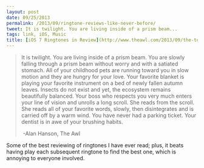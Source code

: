 ```yaml
---
layout: post
date: 09/25/2013
permalink: /2013/09/ringtone-reviews-like-never-before/
tweet: It is twilight. You are living inside of a prism beam...
tags: link, iOS, Music
title: [iOS 7 Ringtones in Review](http://www.theawl.com/2013/09/the-top-5-ios7-ringtones)
---
```


<blockquote>
<p>It is twilight. You are living inside of a prism beam. You are slowly falling through a prism beam without worry and with a satiated stomach. All of your childhood pets are running toward you in slow motion and they are hungry for your love. Your favorite blanket is playing your favorite instrument on a bed of newly fallen autumn leaves. Insects do not exist and yet, the ecosystem remains beautifully balanced. Your boss who respects you very much enters your line of vision and unrolls a long scroll. She reads from the scroll. She reads all of your favorite words, slowly, then disintegrates and is carried off by a warm wind. You have never had a parking ticket. Your dentist is in awe of your brushing habits.</p>
<p> -Alan Hanson, The Awl</p>
</blockquote>

<p>Some of the best reviewing of ringtones I have ever read; plus, it beats having play each subsequent ringtone to find the best one, which is annoying to everyone involved.</p>